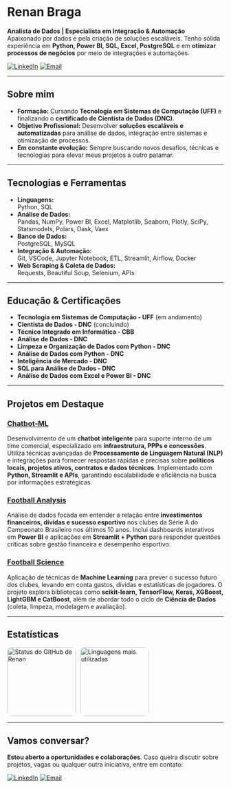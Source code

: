# **Renan Braga**

**Analista de Dados | Especialista em Integração & Automação**  
Apaixonado por dados e pela criação de soluções escaláveis. Tenho sólida experiência em **Python, Power BI, SQL, Excel, PostgreSQL** e em **otimizar processos de negócios** por meio de integrações e automações.

[![LinkedIn](https://img.shields.io/badge/LinkedIn-0077B5?style=for-the-badge&logo=linkedin&logoColor=white)](https://www.linkedin.com/in/renanmrbraga)
[![Email](https://img.shields.io/badge/Email-D14836?style=for-the-badge&logo=gmail&logoColor=white)](mailto:renanmbraga@outlook.com)

---

## Sobre mim

- **Formação:** Cursando **Tecnologia em Sistemas de Computação (UFF)** e finalizando o **certificado de Cientista de Dados (DNC)**.  
- **Objetivo Profissional:** Desenvolver **soluções escaláveis e automatizadas** para análise de dados, integração entre sistemas e otimização de processos.  
- **Em constante evolução:** Sempre buscando novos desafios, técnicas e tecnologias para elevar meus projetos a outro patamar.

---

## Tecnologias e Ferramentas

- **Linguagens:**  
  Python, SQL  
- **Análise de Dados:**  
  Pandas, NumPy, Power BI, Excel, Matplotlib, Seaborn, Plotly, SciPy, Statsmodels, Polars, Dask, Vaex  
- **Banco de Dados:**  
  PostgreSQL, MySQL  
- **Integração & Automação:**  
  Git, VSCode, Jupyter Notebook, ETL, Streamlit, Airflow, Docker  
- **Web Scraping & Coleta de Dados:**  
  Requests, Beautiful Soup, Selenium, APIs

---

## Educação & Certificações

- **Tecnologia em Sistemas de Computação - UFF** (em andamento)  
- **Cientista de Dados - DNC** (concluindo)  
- **Técnico Integrado em Informática - CBB**  
- **Análise de Dados - DNC**  
- **Limpeza e Organização de Dados com Python - DNC**  
- **Análise de Dados com Python - DNC**  
- **Inteligência de Mercado - DNC**  
- **SQL para Análise de Dados - DNC**  
- **Análise de Dados com Excel e Power BI - DNC**

---

## Projetos em Destaque

### [Chatbot-ML](https://github.com/renanmrbraga/chatbot-ml)  
Desenvolvimento de um **chatbot inteligente** para suporte interno de um time comercial, especializado em **infraestrutura, PPPs e concessões**. Utiliza técnicas avançadas de **Processamento de Linguagem Natural (NLP)** e integrações para fornecer respostas rápidas e precisas sobre **políticos locais, projetos ativos, contratos e dados técnicos**. Implementado com **Python, Streamlit e APIs**, garantindo escalabilidade e eficiência na busca por informações estratégicas.

### [Football Analysis](https://github.com/renanmrbraga/footballanalysis)
Análise de dados focada em entender a relação entre **investimentos financeiros, dívidas e sucesso esportivo** nos clubes da Série A do Campeonato Brasileiro nos últimos 10 anos. Inclui dashboards interativos em **Power BI** e aplicações em **Streamlit + Python** para responder questões críticas sobre gestão financeira e desempenho esportivo.

### [Football Science](https://github.com/renanmrbraga/footballscience)
Aplicação de técnicas de **Machine Learning** para prever o sucesso futuro dos clubes, levando em conta gastos, dívidas e estatísticas de jogadores. O projeto explora bibliotecas como **scikit-learn, TensorFlow, Keras, XGBoost, LightGBM e CatBoost**, além de abordar todo o ciclo de **Ciência de Dados** (coleta, limpeza, modelagem e avaliação).

---

## Estatísticas

<p align="left" style="display: flex; gap: 10px;">
   <img height="160px" style="border-radius: 10px;" src="https://github-readme-stats.vercel.app/api?username=renanmrbraga&show_icons=true&theme=dark&locale=pt-br" alt="Status do GitHub de Renan" />
   <img height="160px" style="border-radius: 10px;" src="https://github-readme-stats.vercel.app/api/top-langs/?username=renanmrbraga&layout=compact&langs_count=10&theme=dark&locale=pt-br" alt="Linguagens mais utilizadas" />
</p>

---

## Vamos conversar?

**Estou aberto a oportunidades e colaborações**. Caso queira discutir sobre projetos, vagas ou qualquer outra iniciativa, entre em contato:

[![LinkedIn](https://img.shields.io/badge/LinkedIn-0077B5?style=for-the-badge&logo=linkedin&logoColor=white)](https://www.linkedin.com/in/renanmrbraga)
[![Email](https://img.shields.io/badge/Email-D14836?style=for-the-badge&logo=gmail&logoColor=white)](mailto:renanmbraga@outlook.com)
